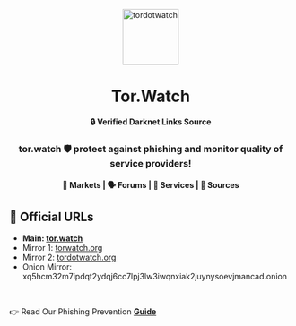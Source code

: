 <p align="center"><img src="static/logo-small.png" alt="tordotwatch" width="100" height="100"></p>

<h1 align="center">Tor.Watch</h1>

<div align="center">
	<strong>🔒 Verified Darknet Links Source</strong>
</div>

<div align="center">
	<h3>tor.watch 🛡️ protect against phishing and monitor quality of service providers!</h3>
</div>

<div align="center">
	<h4>🛒 Markets | 🗣️ Forums | 🧰 Services | 🔌 Sources</h4>
</div>

## 🔗 Official URLs

- <strong>Main: [tor.watch](https://tor.watch)</strong>
- Mirror 1: [torwatch.org](https://torwatch.org)
- Mirror 2: [tordotwatch.org](https://tordotwatch.org)
- Onion Mirror: xq5hcm32m7ipdqt2ydqj6cc7lpj3lw3iwqnxiak2juynysoevjmancad.onion
	
<br />

👉 Read Our Phishing Prevention **[Guide](https://torwatch.org)**
